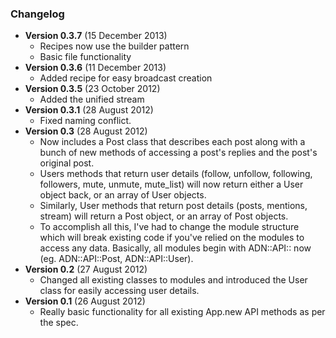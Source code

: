 ### Changelog

* **Version 0.3.7** (15 December 2013)
  * Recipes now use the builder pattern
  * Basic file functionality
* **Version 0.3.6** (11 December 2013)
  * Added recipe for easy broadcast creation
* **Version 0.3.5** (23 October 2012)
  * Added the unified stream
* **Version 0.3.1** (28 August 2012)  
  * Fixed naming conflict.
* **Version 0.3** (28 August 2012)  
  * Now includes a Post class that describes each post along with a bunch of new methods of accessing a post's replies and the post's original post.  
  * Users methods that return user details (follow, unfollow, following, followers, mute, unmute, mute_list) will now return either a User object back, or an array of User objects.  
  * Similarly, User methods that return post details (posts, mentions, stream) will return a Post object, or an array of Post objects.  
  * To accomplish all this, I've had to change the module structure which will break existing code if you've relied on the modules to access any data. Basically, all modules begin with ADN::API:: now (eg. ADN::API::Post, ADN::API::User).  
* **Version 0.2** (27 August 2012)  
  * Changed all existing classes to modules and introduced the User class for easily accessing user details.
* **Version 0.1** (26 August 2012)  
  * Really basic functionality for all existing App.new API methods as per the spec.
